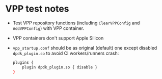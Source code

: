 # VPP test notes

- Test VPP repository functions (including `ClearVPPConfig` and `AddVPPConfig`) with VPP container.
- VPP containers don't support Apple Silicon
- `vpp_startup.conf` should be as original (default) one except disabled `dpdk_plugin.so` to avoid CI workers/runners crash:

    ```bash
    plugins {
        plugin dpdk_plugin.so { disable }
    }
    ```
